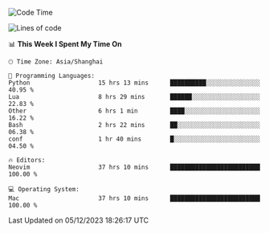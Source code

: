 <!--START_SECTION:waka-->
![Code Time](http://img.shields.io/badge/Code%20Time-1%2C762%20hrs%2021%20mins-blue)

![Lines of code](https://img.shields.io/badge/From%20Hello%20World%20I%27ve%20Written-283.0%20thousand%20lines%20of%20code-blue)

📊 **This Week I Spent My Time On** 

```text
🕑︎ Time Zone: Asia/Shanghai

💬 Programming Languages: 
Python                   15 hrs 13 mins      ██████████░░░░░░░░░░░░░░░   40.95 % 
Lua                      8 hrs 29 mins       ██████░░░░░░░░░░░░░░░░░░░   22.83 % 
Other                    6 hrs 1 min         ████░░░░░░░░░░░░░░░░░░░░░   16.22 % 
Bash                     2 hrs 22 mins       ██░░░░░░░░░░░░░░░░░░░░░░░   06.38 % 
conf                     1 hr 40 mins        █░░░░░░░░░░░░░░░░░░░░░░░░   04.50 % 

🔥 Editors: 
Neovim                   37 hrs 10 mins      █████████████████████████   100.00 % 

💻 Operating System: 
Mac                      37 hrs 10 mins      █████████████████████████   100.00 % 
```


 Last Updated on 05/12/2023 18:26:17 UTC
<!--END_SECTION:waka-->
